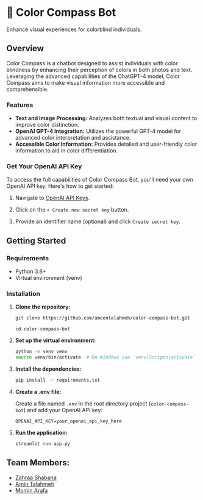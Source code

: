 # 🎨 Color Compass Bot

Enhance visual experiences for colorblind individuals.

## Overview

Color Compass is a chatbot designed to assist individuals with color blindness by enhancing their perception of colors in both photos and text. Leveraging the advanced capabilities of the ChatGPT-4 model, Color Compass aims to make visual information more accessible and comprehensible.

### Features

- **Text and Image Processing:** Analyzes both textual and visual content to improve color distinction.
- **OpenAI GPT-4 Integration:** Utilizes the powerful GPT-4 model for advanced color interpretation and assistance.
- **Accessible Color Information:** Provides detailed and user-friendly color information to aid in color differentiation.

### Get Your OpenAI API Key

To access the full capabilities of Color Compass Bot, you'll need your own OpenAI API key. Here's how to get started:

1. Navigate to [OpenAI API Keys](https://platform.openai.com/account/api-keys).
   
2. Click on the `+ Create new secret key` button.
   
3. Provide an identifier name (optional) and click `Create secret key`.

## Getting Started

### Requirements

- Python 3.8+
- Virtual environment (venv)

### Installation

1. **Clone the repository:**

   ```bash
   git clone https://github.com/ameentalahmeh/color-compass-bot.git
   ```

   ```
   cd color-compass-bot
   ```

2. **Set up the virtual environment:**
   
   ```bash
   python -m venv venv
   source venv/bin/activate  # On Windows use `venv\Scripts\activate`
   ```

3. **Install the dependencies:**
   
   ```bash
   pip install -r requirements.txt
   ```

4. **Create a .env file:**
   
   Create a file named `.env` in the root directory project (`color-compass-bot`) and add your OpenAI API key:
   
   ```
   OPENAI_API_KEY=your_openai_api_key_here
   ```

5. **Run the application:**
   
   ```bash
   streamlit run app.py
   ```

## Team Members:
 - [Zahraa Shabana](https://github.com/ZahraaShabana)
 - [Amin Talahmeh](https://github.com/ameentalahmeh)
 - [Momin Arafa](https://github.com/Momen-G-Ar)
